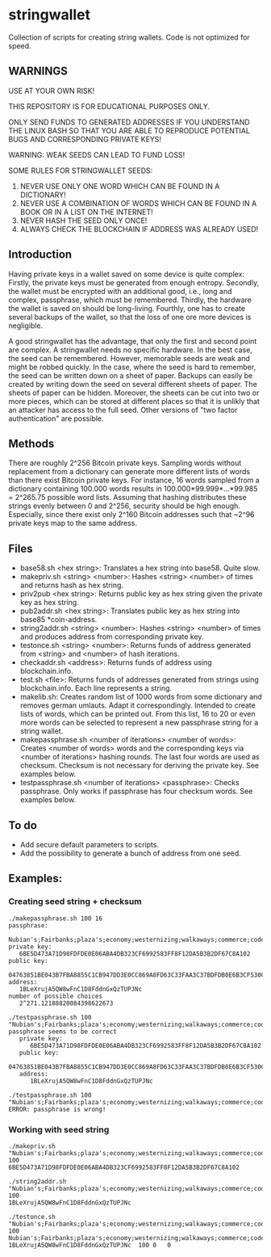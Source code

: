 # stringwallet
Collection of scripts for creating string wallets. Code is not optimized for speed.

## WARNINGS
USE AT YOUR OWN RISK!

THIS REPOSITORY IS FOR EDUCATIONAL PURPOSES ONLY.

ONLY SEND FUNDS TO GENERATED ADDRESSES IF YOU UNDERSTAND THE LINUX BASH SO THAT YOU ARE ABLE TO REPRODUCE POTENTIAL BUGS AND CORRESPONDING PRIVATE KEYS!

WARNING: WEAK SEEDS CAN LEAD TO FUND LOSS!

SOME RULES FOR STRINGWALLET SEEDS:

1. NEVER USE ONLY ONE WORD WHICH CAN BE FOUND IN A DICTIONARY!
2. NEVER USE A COMBINATION OF WORDS WHICH CAN BE FOUND IN A BOOK OR IN A LIST ON THE INTERNET!
3. NEVER HASH THE SEED ONLY ONCE!
4. ALWAYS CHECK THE BLOCKCHAIN IF ADDRESS WAS ALREADY USED!

## Introduction
Having private keys in a wallet saved on some device is quite complex: Firstly, the private keys must be generated from enough entropy. Secondly, the wallet must be encrypted with an additional good, i.e., long and complex, passphrase, which must be remembered. Thirdly, the hardware the wallet is saved on should be long-living. Fourthly, one has to create several backups of the wallet, so that the loss of one ore more devices is negligible.

A good stringwallet has the advantage, that only the first and second point are complex. A stringwallet needs no specific hardware. In the best case, the seed can be remembered. However, memorable seeds are weak and might be robbed quickly. In the case, where the seed is hard to remember, the seed can be written down on a sheet of paper. Backups can easily be created by writing down the seed on several different sheets of paper. The sheets of paper can be hidden. Moreover, the sheets can be cut into two or more pieces, which can be stored at different places so that it is unlikly that an attacker has access to the full seed. Other versions of "two factor authentication" are possible.

## Methods
There are roughly 2^256 Bitcoin private keys. Sampling words without replacement from a dictionary can generate more different lists of words than there exist Bitcoin private keys. For instance, 16 words sampled from a dictionary containing 100.000 words results in 100.000\*99.999\*...\*99.985 = 2^265.75 possible word lists. Assuming that hashing distributes these strings evenly between 0 and 2^256, security should be high enough. Especially, since there exist only 2^160 Bitcoin addresses such that ~2^96 private keys map to the same address.

## Files
- base58.sh \<hex string\>:
  Translates a hex string into base58. Quite slow.
- makepriv.sh \<string\> \<number\>:
  Hashes \<string\> \<number\> of times and returns hash as hex string.
- priv2pub \<hex string\>:
  Returns public key as hex string given the private key as hex string.
- pub2addr.sh \<hex string\>:
  Translates public key as hex string into base85 \*coin-address.
- string2addr.sh \<string\> \<number\>:
  Hashes \<string\> \<number\> of times and produces address from corresponding private key.
- testonce.sh \<string\> \<number\>:
  Returns funds of address generated from \<string\> and \<number\> of hash iterations.
- checkaddr.sh \<address\>:
  Returns funds of address using blockchain.info.
- test.sh \<file\>:
  Returns funds of addresses generated from strings using blockchain.info. Each line represents a string.
- makelib.sh:
  Creates random list of 1000 words from some dictionary and removes german umlauts. Adapt it correspondingly. Intended to create lists of words, which can be printed out. From this list, 16 to 20 or even more words can be selected to represent a new passphrase string for a string wallet.
- makepassphrase.sh \<number of iterations\> \<number of words\>:
  Creates \<number of words\> words and the corresponding keys via \<number of iterations\> hashing rounds. The last four words are used as checksum. Checksum is not necessary for deriving the private key. See examples below.  
- testpassphrase.sh \<number of iterations\> \<passphrase\>:
  Checks passphrase. Only works if passphrase has four checksum words. See examples below.

## To do
- Add secure default parameters to scripts.
- Add the possibility to generate a bunch of address from one seed.

## Examples:
### Creating seed string + checksum
```
./makepassphrase.sh 100 16
passphrase:   
  Nubian's;Fairbanks;plaza's;economy;westernizing;walkaways;commerce;codex's;balefully;horseman;stanchion;portability's;immaculate;griper;crowdfunded;flippers;westernizing;stanchion;griper;Nubian's
private key:
   6BE5D473A71D98FDFDE0E06ABA4DB323CF6992583FF8F12DA5B3B2DF67C8A102
public key:
   04763851BE043B7FBA8855C1CB947DD3E0CC869A8FD63C33FAA3C37BDFDB0E6B3CF530C62C4BD9AA3A4F75929C1F602D68DF0092DF944A3D924FCCAC6FE22A245D
address:
   1BLeXrujA5QW8wFnC1D8FddnGxQzTUPJNc
number of possible choices
   2^271.12188820084398622673
```

```
./testpassphrase.sh 100 "Nubian's;Fairbanks;plaza's;economy;westernizing;walkaways;commerce;codex's;balefully;horseman;stanchion;portability's;immaculate;griper;crowdfunded;flippers;westernizing;stanchion;griper;Nubian's"
passphrase seems to be correct
   private key:
      6BE5D473A71D98FDFDE0E06ABA4DB323CF6992583FF8F12DA5B3B2DF67C8A102
   public key:
      04763851BE043B7FBA8855C1CB947DD3E0CC869A8FD63C33FAA3C37BDFDB0E6B3CF530C62C4BD9AA3A4F75929C1F602D68DF0092DF944A3D924FCCAC6FE22A245D
   address:
      1BLeXrujA5QW8wFnC1D8FddnGxQzTUPJNc
```

```
./testpassphrase.sh 100 "Nubian's;Fairbanks;plaza's;economy;westernizing;walkaways;commerce;codexs;balefully;horseman;stanchion;portability's;immaculate;griper;crowdfunded;flippers;westernizing;stanchion;griper;Nubian's"
ERROR: passphrase is wrong!
```

### Working with seed string
```
./makepriv.sh "Nubian's;Fairbanks;plaza's;economy;westernizing;walkaways;commerce;codex's;balefully;horseman;stanchion;portability's;immaculate;griper;crowdfunded;flippers" 100
6BE5D473A71D98FDFDE0E06ABA4DB323CF6992583FF8F12DA5B3B2DF67C8A102
```

```
./string2addr.sh "Nubian's;Fairbanks;plaza's;economy;westernizing;walkaways;commerce;codex's;balefully;horseman;stanchion;portability's;immaculate;griper;crowdfunded;flippers" 100
1BLeXrujA5QW8wFnC1D8FddnGxQzTUPJNc
```

```
./testonce.sh "Nubian's;Fairbanks;plaza's;economy;westernizing;walkaways;commerce;codex's;balefully;horseman;stanchion;portability's;immaculate;griper;crowdfunded;flippers" 100
Nubian's;Fairbanks;plaza's;economy;westernizing;walkaways;commerce;codex's;balefully;horseman;stanchion;portability's;immaculate;griper;crowdfunded;flippers	1BLeXrujA5QW8wFnC1D8FddnGxQzTUPJNc	100	0	0
```
